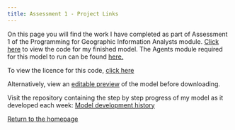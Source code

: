 ```yaml
---
title: Assessment 1 - Project Links
---
```



On this page you will find the work I have completed as part of Assessment 1 of the Programming for Geographic Information Analysts module. 
[Click here](https://github.com/davidosh96/Assessment_1) to view the code for my finished model.
The Agents module required for this model to run can be found [here.](https://github.com/davidosh96/Assessment_1)


To view the licence for this code, [click here]()


Alternatively, view an [editable preview](https://davidosh96.github.io/modelpreview.html) of the model before downloading.


Visit the repository containing the step by step progress of my model as it developed each week:
[Model development history](https://github.com/davidosh96/Assessment_1)


[Return to the homepage](https://davidosh96.github.io/index.html)
